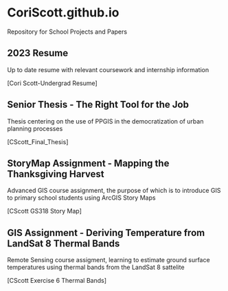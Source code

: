 # CoriScott.github.io
Repository for School Projects and Papers

## 2023 Resume

Up to date resume with relevant coursework and internship information

[Cori Scott-Undergrad Resume]

## Senior Thesis - The Right Tool for the Job

Thesis centering on the use of PPGIS in the democratization of urban planning processes

[CScott_Final_Thesis] 

## StoryMap Assignment - Mapping the Thanksgiving Harvest

Advanced GIS course assignment, the purpose of which is to introduce GIS to primary school students using ArcGIS Story Maps

[CScott GS318 Story Map]

## GIS Assignment - Deriving Temperature from LandSat 8 Thermal Bands

Remote Sensing course assigment, learning to estimate ground surface temperatures using thermal bands from the LandSat 8 sattelite

[CScott Exercise 6 Thermal Bands]

